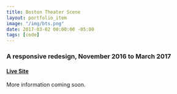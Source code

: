 ```yaml
---
title: Boston Theater Scene
layout: portfolio_item
image: "/img/bts.png"
date: 2017-03-02 00:00:00 -05:00
tags: [code]
---
```


### A responsive redesign, November 2016 to March 2017
#### [Live Site](http://www.bostontheatrescene.com/)

More information coming soon.
